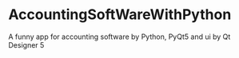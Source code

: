 # AccountingSoftWareWithPython
A funny app for accounting software by Python, PyQt5 and ui by Qt Designer 5
